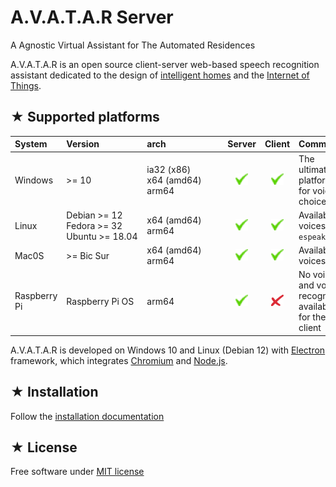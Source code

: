 # A.V.A.T.A.R Server

A Agnostic Virtual Assistant for The Automated Residences

A.V.A.T.A.R is an open source client-server web-based speech recognition assistant dedicated to the design of [intelligent homes](https://en.wikipedia.org/wiki/Home_automation) and the [Internet of Things](https://en.wikipedia.org/wiki/Internet_of_things).  


## ★ Supported platforms

|System| <div style="width:115px">Version</div> | <div style="width:115px">arch</div> |Server |Client| Comment |
|:-----|:---|:---|:----------:|:----------:|:----------|
|Windows|>= 10|ia32 (x86)<br>x64 (amd64)<br>arm64| ![ok](assets/images/ok.png) | ![ok](assets/images/ok.png) | The ultimate platform for voice choices|
|Linux| Debian >= 12<br>Fedora >= 32<br>Ubuntu >= 18.04|x64 (amd64)<br>arm64 | ![ok](assets/images/ok.png) | ![ok](assets/images/ok.png) | Available voices by `espeak`|
|Mac0S| >= Bic Sur|x64 (amd64)<br>arm64|![ok](assets/images/ok.png) | ![ok](assets/images/ok.png) | Available voices |
|Raspberry Pi| Raspberry Pi OS| arm64 | ![ok](assets/images/ok.png)| ![ko](assets/images/ko.png)| No voice and voice recognition available for the client|

A.V.A.T.A.R is developed on Windows 10 and Linux (Debian 12) with [Electron](https://www.electronjs.org/) framework, which integrates [Chromium](https://www.chromium.org/chromium-projects/) and [Node.js](https://nodejs.org/).

## ★ Installation

Follow the [installation documentation](https://avatar-home-automation.github.io/docs/)

## ★ License
Free software under [MIT license](https://github.com/avatar-home-automation/A.V.A.T.A.R-Server/blob/master/LICENSE)
